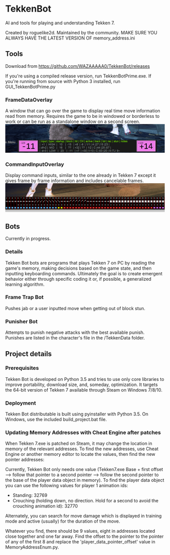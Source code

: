 # TekkenBot
AI and tools for playing and understanding Tekken 7.

Created by roguelike2d. Maintained by the community. MAKE SURE YOU ALWAYS HAVE THE LATEST VERSION OF memory_address.ini

## Tools
Download from https://github.com/WAZAAAAA0/TekkenBot/releases

If you're using a compiled release version, run TekkenBotPrime.exe. If you're running from source with Python 3 installed, run GUI_TekkenBotPrime.py

### FrameDataOverlay
A window that can go over the game to display real time move information read from memory. Requires the game to be in windowed or borderless to work or can be run as a standalone window on a second screen.
![Robot feet and bear paws 1](Screenshots/frame_data.png?raw=true)

### CommandInputOverlay
Display command inputs, similar to the one already in Tekken 7 except it gives frame by frame information and includes cancelable frames.
![Robot feet and bear paws 2](Screenshots/command_input.png?raw=true)

## Bots
Currently in progress.

### Details
Tekken Bot bots are programs that plays Tekken 7 on PC by reading the game's memory, making decisions based on the game state, and then inputting keyboarding commands. Ultimately the goal is to create emergent behavior either through specific coding it or, if possible, a generalized learning algorithm.


### Frame Trap Bot
Pushes jab or a user inputted move when getting out of block stun.

### Punisher Bot
Attempts to punish negative attacks with the best available punish. Punishes are listed in the character's file in the /TekkenData folder.


## Project details

### Prerequisites
Tekken Bot is developed on Python 3.5 and tries to use only core libraries to improve portability, download size, and, someday, optimization. It targets the 64-bit version of Tekken 7 available through Steam on Windows 7/8/10.

### Deployment
Tekken Bot distributable is built using pyinstaller with Python 3.5. On Windows, use the included build_project.bat file.

### Updating Memory Addresses with Cheat Engine after patches
When Tekken 7.exe is patched on Steam, it may change the location in memory of the relevant addresses. To find the new addresses, use Cheat Engine or another memory editor to locate the values, then find the new pointer addresses:

Currently, Tekken Bot only needs one value (Tekken7.exe Base + first offset  --> follow that pointer to a second pointer --> follow the second pointer to the base of the player data object in memory).
To find the player data object you can use the following values for player 1 animation ids:
 * Standing: 32769
 * Crouching (holding down, no direction. Hold for a second to avoid the crouching animation id): 32770

Alternately, you can search for move damage which is displayed in training mode and active (usually) for the duration of the move.

Whatever you find, there should be 9 values, eight in addresses located close together and one far away. Find the offset to the pointer to the pointer of any of the first 8 and replace the 'player_data_pointer_offset' value in MemoryAddressEnum.py.